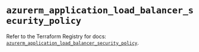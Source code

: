 # `azurerm_application_load_balancer_security_policy`

Refer to the Terraform Registry for docs: [`azurerm_application_load_balancer_security_policy`](https://registry.terraform.io/providers/hashicorp/azurerm/4.41.0/docs/resources/application_load_balancer_security_policy).

